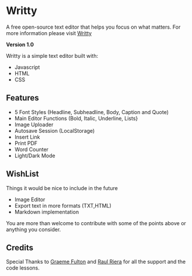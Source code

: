 # Writty
A free open-source text editor that helps you focus on what matters.
For more information please visit [Writty](https://iamcharlie.design/writty/)

**Version 1.0**

Writty is a simple text editor built with:

* Javascript
* HTML
* CSS

## Features

* 5 Font Styles (Headline, Subheadline, Body, Caption and Quote)
* Main Editor Functions (Bold, Italic, Underline, Lists}
* Image Uploader
* Autosave Session (LocalStorage)
* Insert Link
* Print PDF
* Word Counter
* Light/Dark Mode

## WishList
Things it would be nice to include in the future

* Image Editor
* Export text in more formats (TXT,HTML)
* Markdown implementation

You are more than welcome to contribute with some of the points above or anything you consider.

## Credits

Special Thanks to [Graeme Fulton](https://github.com/GraemeFulton) and [Raul Riera](https://github.com/raulriera) for all the support and the code lessons.
